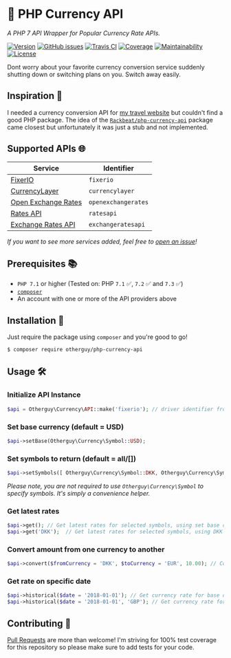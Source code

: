 # 💱 PHP Currency API
_A PHP 7 API Wrapper for Popular Currency Rate APIs._

[![Version](https://img.shields.io/packagist/v/otherguy/php-currency-api.svg?style=flat-square)](https://packagist.org/packages/otherguy/php-currency-api)
[![GitHub issues](https://img.shields.io/github/issues/otherguy/php-currency-api.svg?style=flat-square)](https://github.com/otherguy/php-currency-api/issues)
[![Travis CI](https://img.shields.io/travis/otherguy/php-currency-api.svg?style=flat-square)](https://travis-ci.com/otherguy/php-currency-api)
[![Coverage](https://img.shields.io/coveralls/otherguy/php-currency-api.svg?style=flat-square)](https://coveralls.io/github/otherguy/php-currency-api?branch=master)
[![Maintainability](https://img.shields.io/codeclimate/maintainability/otherguy/php-currency-api.svg?style=flat-square)](https://codeclimate.com/github/otherguy/php-currency-api)
[![License](https://img.shields.io/github/license/otherguy/php-currency-api.svg?style=flat-square)](LICENSE.md)

Dont worry about your favorite currency conversion service suddenly shutting down or switching plans on you. Switch away easily.

## Inspiration 💅

I needed a currency conversion API for [my travel website]() but couldn't find a good PHP package. The idea of the
[`Rackbeat/php-currency-api`](https://github.com/Rackbeat/php-currency-api) package came closest but unfortunately it
was just a stub and not implemented.

## Supported APIs 🌐

| Service                                              | Identifier          |
|------------------------------------------------------|---------------------|
| [FixerIO](https://fixer.io)                          | `fixerio`           |
| [CurrencyLayer](https://currencylayer.com)           | `currencylayer`     |
| [Open Exchange Rates](https://openexchangerates.org) | `openexchangerates` |
| [Rates API](http://ratesapi.io)                      | `ratesapi`          |
| [Exchange Rates API](https://exchangeratesapi.io)    | `exchangeratesapi`  |

_If you want to see more services added, feel free to [open an issue](https://github.com/otherguy/php-currency-api/issues)!_

## Prerequisites 📚

* `PHP 7.1` or higher (Tested on: PHP `7.1` ✅, `7.2` ✅ and `7.3` ✅)
* [`composer`](https://getcomposer.org)
* An account with one or more of the API providers above

## Installation 🚀

Just require the package using `composer` and you're good to go!

```bash
$ composer require otherguy/php-currency-api
```

## Usage 🛠

### Initialize API Instance

```php
$api = Otherguy\Currency\API::make('fixerio'); // driver identifier from supported drivers.
```

### Set base currency (default = USD)

```php
$api->setBase(Otherguy\Currency\Symbol::USD);
```

### Set symbols to return (default = all/[])

```php
$api->setSymbols([ Otherguy\Currency\Symbol::DKK, Otherguy\Currency\Symbol::EUR, Otherguy\Currency\Symbol::USD ]);
```

*Please note, you are not required to use `Otherguy\Currency\Symbol` to specify symbols. It's simply a convenience helper.*

### Get latest rates

```php
$api->get(); // Get latest rates for selected symbols, using set base currency
$api->get('DKK');  // Get latest rates for selected symbols, using DKK as base currency
```

### Convert amount from one currency to another

```php
$api->convert($fromCurrency = 'DKK', $toCurrency = 'EUR', 10.00); // Convert 10 DKK to EUR
```

### Get rate on specific date

```php
$api->historical($date = '2018-01-01'); // Get currency rate for base on 1st of January 2018
$api->historical($date = '2018-01-01', 'GBP'); // Get currency rate for GBP on 1st of January 2018
```

## Contributing 🚧

[Pull Requests](https://github.com/otherguy/php-currency-api/pulls) are more than welcome! I'm striving for 100% test 
coverage for this repository so please make sure to add tests for your code. 

